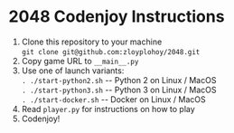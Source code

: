 # 2048 Codenjoy Instructions

1. Clone this repository to your machine  
   ```git clone git@github.com:zloyplohoy/2048.git```
2. Copy game URL to ```__main__.py```
3. Use one of launch variants:  
   ```. ./start-python2.sh``` -- Python 2 on Linux / MacOS  
   ```. ./start-python3.sh``` -- Python 3 on Linux / MacOS  
   ```. ./start-docker.sh```  -- Docker on Linux / MacOS
4. Read ```player.py``` for instructions on how to play
5. Codenjoy!
